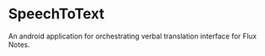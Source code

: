 # SpeechToText
An android application for orchestrating verbal translation interface for Flux Notes. 
